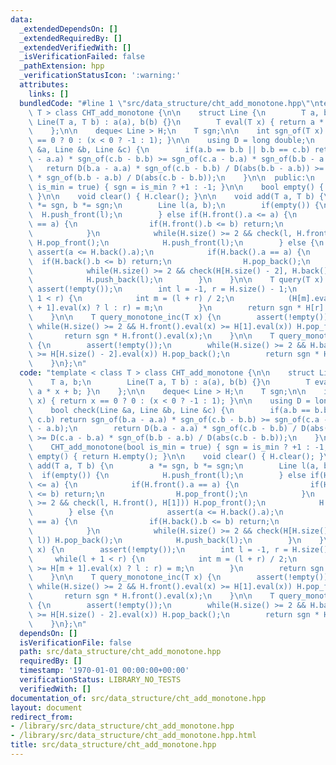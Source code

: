```yaml
---
data:
  _extendedDependsOn: []
  _extendedRequiredBy: []
  _extendedVerifiedWith: []
  _isVerificationFailed: false
  _pathExtension: hpp
  _verificationStatusIcon: ':warning:'
  attributes:
    links: []
  bundledCode: "#line 1 \"src/data_structure/cht_add_monotone.hpp\"\ntemplate < class\
    \ T > class CHT_add_monotone {\n\n    struct Line {\n        T a, b;\n       \
    \ Line(T a, T b) : a(a), b(b) {}\n        T eval(T x) { return a * x + b; }\n\
    \    };\n\n    deque< Line > H;\n    T sgn;\n\n    int sgn_of(T x) { return x\
    \ == 0 ? 0 : (x < 0 ? -1 : 1); }\n\n    using D = long double;\n    bool check(Line\
    \ &a, Line &b, Line &c) {\n        if(a.b == b.b || b.b == c.b) return sgn_of(b.a\
    \ - a.a) * sgn_of(c.b - b.b) >= sgn_of(c.a - b.a) * sgn_of(b.b - a.b);\n     \
    \   return D(b.a - a.a) * sgn_of(c.b - b.b) / D(abs(b.b - a.b)) >= D(c.a - b.a)\
    \ * sgn_of(b.b - a.b) / D(abs(c.b - b.b));\n    }\n\n  public:\n    CHT_add_monotone(bool\
    \ is_min = true) { sgn = is_min ? +1 : -1; }\n\n    bool empty() { return H.empty();\
    \ }\n\n    void clear() { H.clear(); }\n\n    void add(T a, T b) {\n        a\
    \ *= sgn, b *= sgn;\n        Line l(a, b);\n        if(empty()) {\n          \
    \  H.push_front(l);\n        } else if(H.front().a <= a) {\n            if(H.front().a\
    \ == a) {\n                if(H.front().b <= b) return;\n                H.pop_front();\n\
    \            }\n            while(H.size() >= 2 && check(l, H.front(), H[1]))\
    \ H.pop_front();\n            H.push_front(l);\n        } else {\n           \
    \ assert(a <= H.back().a);\n            if(H.back().a == a) {\n              \
    \  if(H.back().b <= b) return;\n                H.pop_back();\n            }\n\
    \            while(H.size() >= 2 && check(H[H.size() - 2], H.back(), l)) H.pop_back();\n\
    \            H.push_back(l);\n        }\n    }\n\n    T query(T x) {\n       \
    \ assert(!empty());\n        int l = -1, r = H.size() - 1;\n        while(l +\
    \ 1 < r) {\n            int m = (l + r) / 2;\n            (H[m].eval(x) >= H[m\
    \ + 1].eval(x) ? l : r) = m;\n        }\n        return sgn * H[r].eval(x);\n\
    \    }\n\n    T query_monotone_inc(T x) {\n        assert(!empty());\n       \
    \ while(H.size() >= 2 && H.front().eval(x) >= H[1].eval(x)) H.pop_front();\n \
    \       return sgn * H.front().eval(x);\n    }\n\n    T query_monotone_dec(T x)\
    \ {\n        assert(!empty());\n        while(H.size() >= 2 && H.back().eval(x)\
    \ >= H[H.size() - 2].eval(x)) H.pop_back();\n        return sgn * H.back().eval(x);\n\
    \    }\n};\n"
  code: "template < class T > class CHT_add_monotone {\n\n    struct Line {\n    \
    \    T a, b;\n        Line(T a, T b) : a(a), b(b) {}\n        T eval(T x) { return\
    \ a * x + b; }\n    };\n\n    deque< Line > H;\n    T sgn;\n\n    int sgn_of(T\
    \ x) { return x == 0 ? 0 : (x < 0 ? -1 : 1); }\n\n    using D = long double;\n\
    \    bool check(Line &a, Line &b, Line &c) {\n        if(a.b == b.b || b.b ==\
    \ c.b) return sgn_of(b.a - a.a) * sgn_of(c.b - b.b) >= sgn_of(c.a - b.a) * sgn_of(b.b\
    \ - a.b);\n        return D(b.a - a.a) * sgn_of(c.b - b.b) / D(abs(b.b - a.b))\
    \ >= D(c.a - b.a) * sgn_of(b.b - a.b) / D(abs(c.b - b.b));\n    }\n\n  public:\n\
    \    CHT_add_monotone(bool is_min = true) { sgn = is_min ? +1 : -1; }\n\n    bool\
    \ empty() { return H.empty(); }\n\n    void clear() { H.clear(); }\n\n    void\
    \ add(T a, T b) {\n        a *= sgn, b *= sgn;\n        Line l(a, b);\n      \
    \  if(empty()) {\n            H.push_front(l);\n        } else if(H.front().a\
    \ <= a) {\n            if(H.front().a == a) {\n                if(H.front().b\
    \ <= b) return;\n                H.pop_front();\n            }\n            while(H.size()\
    \ >= 2 && check(l, H.front(), H[1])) H.pop_front();\n            H.push_front(l);\n\
    \        } else {\n            assert(a <= H.back().a);\n            if(H.back().a\
    \ == a) {\n                if(H.back().b <= b) return;\n                H.pop_back();\n\
    \            }\n            while(H.size() >= 2 && check(H[H.size() - 2], H.back(),\
    \ l)) H.pop_back();\n            H.push_back(l);\n        }\n    }\n\n    T query(T\
    \ x) {\n        assert(!empty());\n        int l = -1, r = H.size() - 1;\n   \
    \     while(l + 1 < r) {\n            int m = (l + r) / 2;\n            (H[m].eval(x)\
    \ >= H[m + 1].eval(x) ? l : r) = m;\n        }\n        return sgn * H[r].eval(x);\n\
    \    }\n\n    T query_monotone_inc(T x) {\n        assert(!empty());\n       \
    \ while(H.size() >= 2 && H.front().eval(x) >= H[1].eval(x)) H.pop_front();\n \
    \       return sgn * H.front().eval(x);\n    }\n\n    T query_monotone_dec(T x)\
    \ {\n        assert(!empty());\n        while(H.size() >= 2 && H.back().eval(x)\
    \ >= H[H.size() - 2].eval(x)) H.pop_back();\n        return sgn * H.back().eval(x);\n\
    \    }\n};\n"
  dependsOn: []
  isVerificationFile: false
  path: src/data_structure/cht_add_monotone.hpp
  requiredBy: []
  timestamp: '1970-01-01 00:00:00+00:00'
  verificationStatus: LIBRARY_NO_TESTS
  verifiedWith: []
documentation_of: src/data_structure/cht_add_monotone.hpp
layout: document
redirect_from:
- /library/src/data_structure/cht_add_monotone.hpp
- /library/src/data_structure/cht_add_monotone.hpp.html
title: src/data_structure/cht_add_monotone.hpp
---
```

